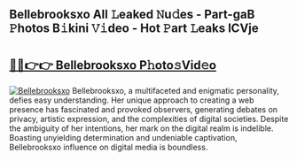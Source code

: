 ## Bellebrooksxo All 𝙻eaked 𝙽u𝚍es - Part-gaB 𝙿hotos B𝚒kini 𝚅𝚒deo - Hot 𝙿art 𝙻eaks lCVje

# <h2><a href="http://ld6zsv0.urlbe.top/?page=Bellebrooksxo">🔗🔗👉👉 Bellebrooksxo P𝚑oto𝚜Vid𝚎o</a></h2>

[![Bellebrooksxo](https://i.imgur.com/eBuTRDB.gif)](http://ld6zsv0.urlbe.top/?page=Bellebrooksxo)
Bellebrooksxo, a multifaceted and enigmatic personality, defies easy understanding. Her unique approach to creating a web presence has fascinated and provoked observers, generating debates on privacy, artistic expression, and the complexities of digital societies. Despite the ambiguity of her intentions, her mark on the digital realm is indelible. Boasting unyielding determination and undeniable captivation, Bellebrooksxo influence on digital media is boundless.
